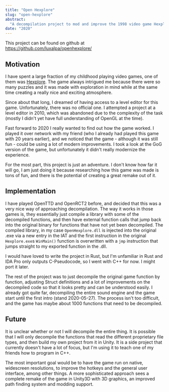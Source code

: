 ```yaml
---
title: "Open Hexplore"
slug: "open-hexplore"
abstract:
  "A decompilation project to mod and improve the 1998 video game Hexplore."
date: "2020"
---
```


This project can be found on github at  
<https://github.com/luxalpa/openhexplore/>

## Motivation

I have spent a large fraction of my childhood playing video games, one of them
was [Hexplore](https://en.wikipedia.org/wiki/Hexplore). The game always intrigued me because there were so many puzzles
and it was made with exploration in mind while at the same time creating a really nice and exciting atmosphere.

Since about that long, I dreamed of having access to a level editor for this game. Unfortunately, there was no official
one. I attempted a project at a level editor in 2010, which was abandoned due to the complexity of the task (mostly I
didn't yet have full understanding of OpenGL at the time).

Fast forward to 2020 I really wanted to find out how the game worked. I played it over network with my friend (who I
already had played this game with 20 years earlier), and we noticed that the game - although it was still fun - could be
using a lot of modern improvements. I took a look at the GoG version of the game, but unfortunately it didn't really
modernize the experience.

For the most part, this project is just an adventure. I don't know how far it will go, I am just doing it because
researching how this game was made is tons of fun, and there is the potential of creating a great remake out of it.

## Implementation

I have played OpenTTD and OpenRCT2 before, and decided that this was a very nice way of approaching decompilation. The
way it works in those games is, they essentially just compile a library with some of the decompiled functions, and then
have external function calls that jump back into the original binary for functions that have not yet been decompiled.
The compiled library, in my case `OpenHexplore.dll` is injected into the original .exe via a new entry in the IAT and
the first instruction in the original `Hexplore.exe`s `WinMain()` function is overwritten with a `jmp` instruction that
jumps straight to my exported function in the .dll.

I would have loved to write the project in Rust, but I'm unfamiliar in Rust and IDA Pro only outputs C-Pseudocode, so I
went with C++ for now. I might port it later.

The rest of the project was to just decompile the original game function by function, adjusting Struct definitions and a
lot of improvements on the decompiled code so that it looks pretty and can be understood easily. I already got quite
far, decompiling the entire sound engine and the game start until the first intro (stand 2020-05-27). The process isn't
too difficult, and the game has maybe about 1000 functions that need to be decompiled.

## Future

It is unclear whether or not I will decompile the entire thing. It is possible that I will only decompile the functions
that read the different proprietary file types, and then build my own project from it in Unity. It is a side project
that currently doesn't have a lot of focus, but I'm using it to teach one of my friends how to program in C++.

The most important goal would be to have the game run on native, widescreen resolutions, to improve the hotkeys and the
general user interface, among other things. A more sophisticated approach sees a complete remake of the game in Unity3D
with 3D graphics, an improved path finding system and modding support.
